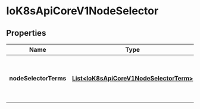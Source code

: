 
# IoK8sApiCoreV1NodeSelector

## Properties
Name | Type | Description | Notes
------------ | ------------- | ------------- | -------------
**nodeSelectorTerms** | [**List&lt;IoK8sApiCoreV1NodeSelectorTerm&gt;**](IoK8sApiCoreV1NodeSelectorTerm.md) | Required. A list of node selector terms. The terms are ORed. | 



